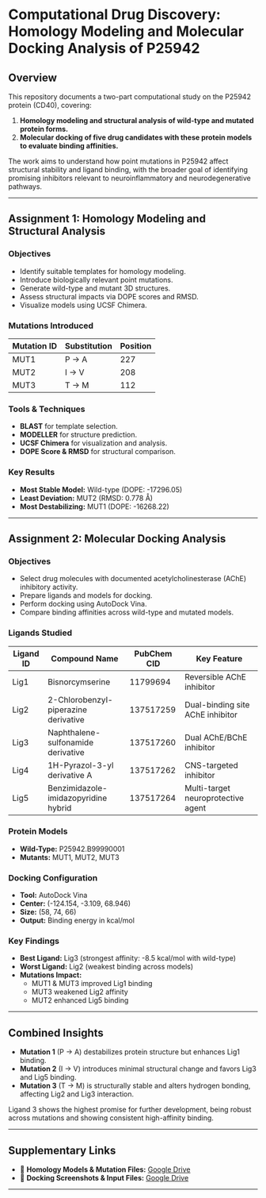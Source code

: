 
# Computational Drug Discovery: Homology Modeling and Molecular Docking Analysis of P25942

## Overview

This repository documents a two-part computational study on the P25942 protein (CD40), covering:
1. **Homology modeling and structural analysis of wild-type and mutated protein forms.**
2. **Molecular docking of five drug candidates with these protein models to evaluate binding affinities.**

The work aims to understand how point mutations in P25942 affect structural stability and ligand binding, with the broader goal of identifying promising inhibitors relevant to neuroinflammatory and neurodegenerative pathways.

---

## Assignment 1: Homology Modeling and Structural Analysis

### Objectives
- Identify suitable templates for homology modeling.
- Introduce biologically relevant point mutations.
- Generate wild-type and mutant 3D structures.
- Assess structural impacts via DOPE scores and RMSD.
- Visualize models using UCSF Chimera.

### Mutations Introduced
| Mutation ID | Substitution | Position |
|-------------|--------------|----------|
| MUT1        | P → A        | 227      |
| MUT2        | I → V        | 208      |
| MUT3        | T → M        | 112      |

### Tools & Techniques
- **BLAST** for template selection.
- **MODELLER** for structure prediction.
- **UCSF Chimera** for visualization and analysis.
- **DOPE Score & RMSD** for structural comparison.

### Key Results
- **Most Stable Model:** Wild-type (DOPE: -17296.05)
- **Least Deviation:** MUT2 (RMSD: 0.778 Å)
- **Most Destabilizing:** MUT1 (DOPE: -16268.22)

---

## Assignment 2: Molecular Docking Analysis

### Objectives
- Select drug molecules with documented acetylcholinesterase (AChE) inhibitory activity.
- Prepare ligands and models for docking.
- Perform docking using AutoDock Vina.
- Compare binding affinities across wild-type and mutated models.

### Ligands Studied
| Ligand ID | Compound Name                             | PubChem CID  | Key Feature |
|-----------|--------------------------------------------|--------------|-------------|
| Lig1      | Bisnorcymserine                           | 11799694     | Reversible AChE inhibitor |
| Lig2      | 2-Chlorobenzyl-piperazine derivative      | 137517259    | Dual-binding site AChE inhibitor |
| Lig3      | Naphthalene-sulfonamide derivative        | 137517260    | Dual AChE/BChE inhibitor |
| Lig4      | 1H-Pyrazol-3-yl derivative A              | 137517262    | CNS-targeted inhibitor |
| Lig5      | Benzimidazole-imidazopyridine hybrid      | 137517264    | Multi-target neuroprotective agent |

### Protein Models
- **Wild-Type:** P25942.B99990001
- **Mutants:** MUT1, MUT2, MUT3

### Docking Configuration
- **Tool:** AutoDock Vina
- **Center:** (-124.154, -3.109, 68.946)
- **Size:** (58, 74, 66)
- **Output:** Binding energy in kcal/mol

### Key Findings
- **Best Ligand:** Lig3 (strongest affinity: -8.5 kcal/mol with wild-type)
- **Worst Ligand:** Lig2 (weakest binding across models)
- **Mutations Impact:**
  - MUT1 & MUT3 improved Lig1 binding
  - MUT3 weakened Lig2 affinity
  - MUT2 enhanced Lig5 binding

---

## Combined Insights

- **Mutation 1** (P → A) destabilizes protein structure but enhances Lig1 binding.
- **Mutation 2** (I → V) introduces minimal structural change and favors Lig3 and Lig5 binding.
- **Mutation 3** (T → M) is structurally stable and alters hydrogen bonding, affecting Lig2 and Lig3 interaction.

Ligand 3 shows the highest promise for further development, being robust across mutations and showing consistent high-affinity binding.

---

## Supplementary Links

- 📂 **Homology Models & Mutation Files:** [Google Drive](https://drive.google.com/drive/folders/13xx8kMsPGQvhERQ1glCA7ZJb8ERs-hoz?usp=drive_link)  
- 📂 **Docking Screenshots & Input Files:** [Google Drive](https://drive.google.com/drive/folders/1E2zOOMhxbeDZunr1DNy6WBQSzFfND37C?usp=drive_link)

---

